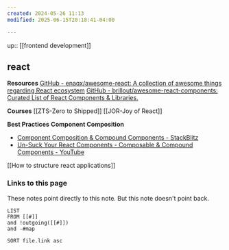 ```yaml
---
created: 2024-05-26 11:13
modified: 2025-06-15T20:18:41-04:00

---
```

up:: [[frontend development]]
## react

**Resources**
[GitHub - enaqx/awesome-react: A collection of awesome things regarding React ecosystem](https://github.com/enaqx/awesome-react)
[GitHub - brillout/awesome-react-components: Curated List of React Components & Libraries.](https://github.com/brillout/awesome-react-components)

**Courses**
[[ZTS-Zero to Shipped]]
[[JOR-Joy of React]]


**Best Practices**
**Component Composition**
- [Component Composition &amp; Compound Components - StackBlitz](https://stackblitz.com/edit/react-ts-uzanui?file=App.tsx)
- [Un-Suck Your React Components - Composable & Compound Components - YouTube](https://www.youtube.com/watch?v=vPRdY87_SH0&list=PLNQtoYU3DWmHE4ArAyecGAPw1Q20woVD9&index=26)

[[How to structure react applications]]
### Links to this page
These notes point directly to this note. But this note doesn't point back.
```dataview
LIST
FROM [[#]]
and !outgoing([[#]])
and -#map

SORT file.link asc
```
